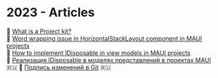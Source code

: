 # 2023 - Articles

:page_facing_up: [What is a Project kit?](https://github.com/alekseynemiro/project-kit)  
:page_facing_up: [Word wrapping issue in HorizontalStackLayout component in MAUI projects](MAUI_HorizontalStackLayout.md)  
:page_facing_up: [How to implement IDisposable in view models in MAUI projects](MAUI_IDisposable.md)  
:page_facing_up: [Реализация IDisposable в моделях представлений в проектах MAUI](MAUI_IDisposable_ru.md) :ru:
:page_facing_up: [Подпись изменений в Git](Git_GPG_ru.md) :ru:
